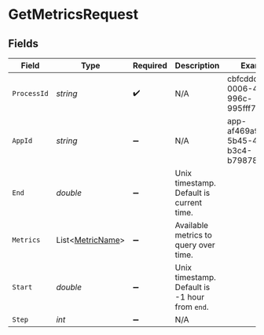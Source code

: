# GetMetricsRequest


## Fields

| Field                                                 | Type                                                  | Required                                              | Description                                           | Example                                               |
| ----------------------------------------------------- | ----------------------------------------------------- | ----------------------------------------------------- | ----------------------------------------------------- | ----------------------------------------------------- |
| `ProcessId`                                           | *string*                                              | :heavy_check_mark:                                    | N/A                                                   | cbfcddd2-0006-43ae-996c-995fff7bed2e                  |
| `AppId`                                               | *string*                                              | :heavy_minus_sign:                                    | N/A                                                   | app-af469a92-5b45-4565-b3c4-b79878de67d2              |
| `End`                                                 | *double*                                              | :heavy_minus_sign:                                    | Unix timestamp. Default is current time.              |                                                       |
| `Metrics`                                             | List<[MetricName](../../models/shared/MetricName.md)> | :heavy_minus_sign:                                    | Available metrics to query over time.                 |                                                       |
| `Start`                                               | *double*                                              | :heavy_minus_sign:                                    | Unix timestamp. Default is -1 hour from `end`.        |                                                       |
| `Step`                                                | *int*                                                 | :heavy_minus_sign:                                    | N/A                                                   |                                                       |